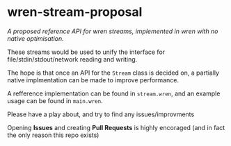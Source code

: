 # wren-stream-proposal

_A proposed reference API for wren streams, implemented in wren with no native optimisation._

These streams would be used to unify the interface for file/stdin/stdout/network reading and writing.

The hope is that once an API for the `Stream` class is decided on, a partially native implmentation can be made to improve performance.

A refference implementation can be found in `stream.wren`, and an example usage can be found in `main.wren`.

Please have a play about, and try to find any issues/improvments

Opening __Issues__ and creating __Pull Requests__ is highly encoraged (and in fact the only reason this repo exists)
